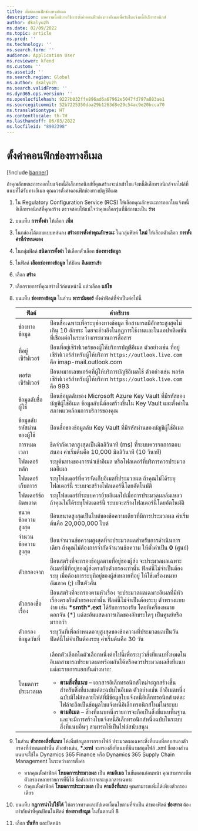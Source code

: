 ```yaml
---
title: ตั้งค่าคอนฟิกช่องทางอีเมล
description: บทความนี้อธิบายวิธีการตั้งค่าคอนฟิกช่องทางอีเมลเพื่อรับใบแจ้งหนี้อิเล็กทรอนิกส์
author: dkalyuzh
ms.date: 02/09/2022
ms.topic: article
ms.prod: ''
ms.technology: ''
ms.search.form: ''
audience: Application User
ms.reviewer: kfend
ms.custom: ''
ms.assetid: ''
ms.search.region: Global
ms.author: dkalyuzh
ms.search.validFrom: ''
ms.dyn365.ops.version: ''
ms.openlocfilehash: 9227b032ffe896ad6a67962e5047fd797a883ae1
ms.sourcegitcommit: 52b7225350daa29b1263d8e29c54ac9e20bcca70
ms.translationtype: HT
ms.contentlocale: th-TH
ms.lasthandoff: 06/03/2022
ms.locfileid: "8902398"
---
```

# <a name="configure-an-email-channel"></a>ตั้งค่าคอนฟิกช่องทางอีเมล

[!include [banner](../includes/banner.md)]

ถ้าคุณลักษณะการออกใบแจ้งหนี้อิเล็กทรอนิกส์ที่คุณสร้างจะนําเข้าใบแจ้งหนี้อิเล็กทรอนิกส์จากไฟล์ที่แนบที่ได้รับทางอีเมล คุณควรตั้งค่าคอนฟิกช่องทางบัญชีอีเมล

1. ใน Regulatory Configuration Service (RCS) ให้เลือกคุณลักษณะการออกใบแจ้งหนี้อิเล็กทรอนิกส์ที่คุณสร้าง ตรวจสอบให้แน่ใจว่าคุณเลือกรุ่นที่มีสถานะเป็น **ร่าง**
2. บนแท็บ **การตั้งค่า** ให้เลือก **เพิ่ม**
3. ในกล่องโต้ตอบแบบหล่นลง **สร้างการตั้งค่าคุณลักษณะ** ในกลุ่มฟิลด์ **ใหม่** ให้เลือกตัวเลือก **การตั้งค่าที่กำหนดเอง**
4. ในกลุ่มฟิลด์ **ชนิดการตั้งค่า** ให้เลือกตัวเลือก **ช่องทางข้อมูล**
5. ในฟิลด์ **เลือกช่องทางข้อมูล** ให้ป้อน **อีเมลขาเข้า**
6. เลือก **สร้าง**
7. เลือกรายการที่คุณสร้างไว้ก่อนหน้านี้ แล้วเลือก **แก้ไข**
8. บนแท็บ **ช่องทางข้อมูล** ในส่วน **พารามิเตอร์** ตั้งค่าฟิลด์ที่จำเป็นต่อไปนี้

    | ฟิลด์                | คำอธิบาย |
    |----------------------|-------------|
    | ช่องทางข้อมูล         | ป้อนชื่อเฉพาะเพื่อระบุช่องทางข้อมูล ชื่อสามารถมีอักขระสูงสุดไม่เกิน 10 อักขระ โดยจะอ้างอิงในกฎการใช้งานและในแอปพลิเคชันที่เชื่อมต่อในระหว่างกระบวนการสื่อสาร |
    | ที่อยู่เซิร์ฟเวอร์       | ป้อนที่อยู่เซิร์ฟเวอร์ของผู้ให้บริการบัญชีอีเมล ตัวอย่างเช่น ที่อยู่เซิร์ฟเวอร์สำหรับผู้ให้บริการ `https://outlook.live.com` คือ imap-mail.outlook.com |
    | พอร์ตเซิร์ฟเวอร์          | ป้อนหมายเลขพอร์ตที่ผู้ให้บริการบัญชีอีเมลใช้ ตัวอย่างเช่น พอร์ตเซิร์ฟเวอร์สำหรับผู้ให้บริการ `https://outlook.live.com` คือ 993 |
    | ข้อมูลลับชื่อผู้ใช้     | ป้อนข้อมูลลับของ Microsoft Azure Key Vault ที่มีรหัสของบัญชีผู้ใช้อีเมล ข้อมูลลับนี้ต้องสร้างขึ้นใน Key Vault และตั้งค่าในสภาพแวดล้อมการบริการของคุณ |
    | ข้อมูลลับรหัสผ่านของผู้ใช้ | ป้อนชื่อของข้อมูลลับ Key Vault ที่มีรหัสผ่านของบัญชีผู้ใช้อีเมล |
    | การหมดเวลา              | ขีดจํากัดเวลาสูงสุดเป็นมิลลิวินาที (ms) ที่ระบบควรรอการตอบสนอง ค่าเริ่มต้นคือ 10,000 มิลลิวินาที (10 วินาที) |
    | โฟลเดอร์หลัก          | ระบุต้นทางของการนําเข้าอีเมล หรือโฟลเดอร์ที่บริการควรประมวลผลอีเมล |
    | โฟลเดอร์เก็บถาวร       | ระบุโฟลเดอร์ที่ควรจัดเก็บอีเมลที่ประมวลผล ถ้าคุณไม่ได้ระบุโฟลเดอร์นี้ ระบบจะสร้างโฟลเดอร์นี้โดยอัตโนมัติ |
    | โฟลเดอร์ข้อผิดพลาด         | ระบุโฟลเดอร์ที่ระบบควรย้ายอีเมลไปเมื่อการประมวลผลล้มเหลว ถ้าคุณไม่ได้ระบุโฟลเดอร์นี้ ระบบจะสร้างโฟลเดอร์นี้โดยอัตโนมัติ |
    | ขนาดข้อความสูงสุด     | ป้อนขนาดสูงสุดเป็นไบต์ของข้อความเดียวที่มีการประมวลผล ค่าเริ่มต้นคือ 20,000,000 ไบต์ |
    | จำนวนข้อความสูงสุด   | ป้อนจำนวนข้อความสูงสุดที่จะประมวลผลสำหรับการดำเนินการเดียว ถ้าคุณไม่ต้องการจํากัดจํานวนข้อความ ให้ตั้งค่าเป็น **0** (ศูนย์) |
    | ตัวกรองจาก          | ป้อนสตริงที่จะกรองข้อมูลตามที่อยู่ของผู้ส่ง จะประมวลผลเฉพาะอีเมลที่มีที่อยู่ของผู้ส่งตรงกับตัวกรองเท่านั้น ฟิลด์นี้ไม่จำเป็นต้องระบุ  เมื่อต้องการระบุที่อยู่ของผู้ส่งหลายที่อยู่ ให้ใช้เครื่องหมายอัฒภาค (;) เป็นตัวคั่น |
    | ตัวกรองชื่อเรื่อง       | ป้อนสตริงที่จะกรองตามหัวเรื่อง จะประมวลผลเฉพาะอีเมลที่มีหัวเรื่องตรงกับตัวกรองเท่านั้น ฟิลด์นี้ไม่จำเป็นต้องระบุ  ตัวพรางแบบง่าย เช่น **\*smth\*.ext** ได้รับการรองรับ โดยที่เครื่องหมายดอกจัน (\*) แต่ละอันแสดงการเกิดของอักขระใดๆ เป็นศูนย์หรือมากกว่า |
    | ตัวกรองข้อมูลวันที่          | ระบุวันที่เพื่อกําหนดอายุสูงสุดของข้อความที่ประมวลผลเป็นวัน ฟิลด์นี้ไม่จำเป็นต้องระบุ  ค่าเริ่มต้นคือ 30 วัน |
    | โหมดการประมวลผล      | <p>เลือกตัวเลือกใดตัวเลือกหนึ่งต่อไปนี้เพื่อระบุว่าสิ่งที่แนบทั้งหมดในอีเมลสามารถประมวลผลพร้อมกันได้หรือควรประมวลผลสิ่งที่แนบแต่ละรายการแยกกันต่างหาก:</p><ul><li><b>ตามสิ่งที่แนบ</b> – เอกสารอิเล็กทรอนิกส์ใหม่จะถูกสร้างขึ้นสำหรับสิ่งที่แนบแต่ละฉบับในอีเมล ตัวอย่างเช่น ถ้าอีเมลหนึ่งฉบับมีไฟล์หลายไฟล์ที่มีข้อมูลใบแจ้งหนี้อิเล็กทรอนิกส์ แต่ละไฟล์จะถือเป็นข้อมูลใบแจ้งหนี้อิเล็กทรอนิกส์ใหม่ในระบบ</li><li><b>ตามอีเมล</b> – สิ่างที่แนบหนึ่งรายการจะถือเป็นสิ่งที่แนบพื้นฐาน และจะมีการสร้างใบแจ้งหนี้อิเล็กทรอนิกส์หนึ่งฉบับในระบบ สิ่งที่แนบอื่นๆ สามารถใช้เป็นไฟล์สนับสนุน</li></ul> |

9. ในส่วน **ตัวกรองสิ่งที่แนบ** ให้เพิ่มข้อมูลการกรองไฟล์ ประมวลผลเฉพาะสิ่งที่แนบที่ตอบสนองตัวกรองที่กําหนดเท่านั้น ตัวอย่างเช่น, **\*.xml** จะกรองสิ่งที่แนบที่มีนามสกุลไฟล์ .xml ชื่อของส่วนแนบจะใช้ใน Dynamics 365 Finance หรือ Dynamics 365 Supply Chain Management ในระหว่างการตั้งค่า

    - หากคุณตั้งค่าฟิลด์ **โหมดการประมวลผล** เป็น **ตามอีเมล** ในขั้นตอนก่อนหน้า คุณสามารถเพิ่มตัวกรองหลายรายการที่นี่ได้ ชื่อดังกล่าวจะระบุเอกสารเฉพาะ
    - ถ้าคุณตั้งค่าฟิลด์ **โหมดการประมวลผล** เป็น **ตามสิ่งที่แนบ** คุณสามารถเพิ่มได้เพียงตัวกรองเดียว

10. บนแท็บ **กฎการนำไปใช้ได้** ให้ตรวจทานและอัปเดตเงื่อนไขตามที่จำเป็น ค่าของฟิลด์ **ช่องทาง** ต้องเท่ากับค่าที่คุณป้อนในฟิลด์ **ช่องทางข้อมูล** ในขั้นตอนที่ 8
11. เลือก **บันทึก** และปิดหน้า
